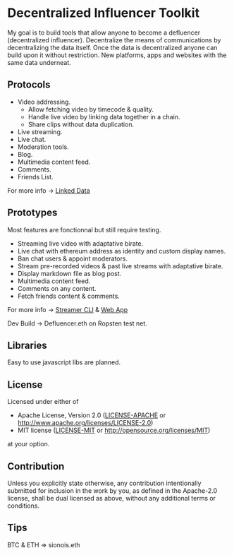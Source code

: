 # Decentralized Influencer Toolkit
My goal is to build tools that allow anyone to become a defluencer (decentralized influencer). Decentralize the means of communications by decentralizing the data itself. Once the data is decentralized anyone can build upon it without restriction. New platforms, apps and websites with the same data underneat.

## Protocols
- Video addressing.
  - Allow fetching video by timecode & quality.
  - Handle live video by linking data together in a chain.
  - Share clips without data duplication.
- Live streaming.
- Live chat.
- Moderation tools.
- Blog.
- Multimedia content feed.
- Comments.
- Friends List.

For more info -> [Linked Data](https://github.com/SionoiS/dit/blob/develop/linked-data/README.md)

## Prototypes
Most features are fonctionnal but still require testing.
- Streaming live video with adaptative birate.
- Live chat with ethereum address as identity and custom display names.
- Ban chat users & appoint moderators.
- Stream pre-recorded videos & past live streams with adaptative birate.
- Display markdown file as blog post.
- Multimedia content feed.
- Comments on any content.
- Fetch friends content & comments.

For more info -> [Streamer CLI](https://github.com/SionoiS/dit/blob/develop/streamer-cli/README.md)
 & [Web App](https://github.com/SionoiS/dit/blob/develop/web-app/README.md)

Dev Build -> Defluencer.eth on Ropsten test net.

## Libraries
Easy to use javascript libs are planned.

## License
Licensed under either of

 * Apache License, Version 2.0
   ([LICENSE-APACHE](LICENSE-APACHE) or http://www.apache.org/licenses/LICENSE-2.0)
 * MIT license
   ([LICENSE-MIT](LICENSE-MIT) or http://opensource.org/licenses/MIT)

at your option.

## Contribution
Unless you explicitly state otherwise, any contribution intentionally submitted
for inclusion in the work by you, as defined in the Apache-2.0 license, shall be
dual licensed as above, without any additional terms or conditions.

## Tips
BTC & ETH => sionois.eth